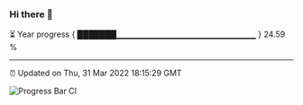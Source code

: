 ### Hi there 👋

⏳ Year progress { ███████▁▁▁▁▁▁▁▁▁▁▁▁▁▁▁▁▁▁▁▁▁▁▁ } 24.59 %

---

⏰ Updated on Thu, 31 Mar 2022 18:15:29 GMT

![Progress Bar CI](https://github.com/liununu/liununu/workflows/Progress%20Bar%20CI/badge.svg)
